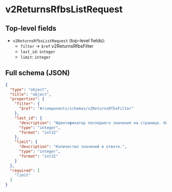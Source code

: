 # v2ReturnsRfbsListRequest

## Top-level fields
- `v2ReturnsRfbsListRequest` (top-level fields):
  - `filter` → `$ref` v2ReturnsRfbsFilter
  - `last_id`: `integer`
  - `limit`: `integer`

## Full schema (JSON)
```json
{
  "type": "object",
  "title": "object",
  "properties": {
    "filter": {
      "$ref": "#/components/schemas/v2ReturnsRfbsFilter"
    },
    "last_id": {
      "description": "Идентификатор последнего значения на странице. Оставьте это поле пустым при выполнении первого запроса.",
      "type": "integer",
      "format": "int32"
    },
    "limit": {
      "description": "Количество значений в ответе.",
      "type": "integer",
      "format": "int32"
    }
  },
  "required": [
    "limit"
  ]
}
```
